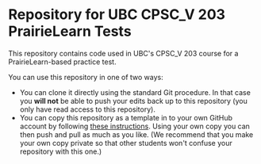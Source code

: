 # Repository for UBC CPSC_V 203 PrairieLearn Tests

This repository contains code used in UBC's CPSC_V 203 course for a PrairieLearn-based practice test.

You can use this repository in one of two ways:
- You can clone it directly using the standard Git procedure.  In that case you **will not** be able to push your edits back up to this repository (you only have read access to this repository).
- You can copy this repository as a template in to your own GitHub account by following [these instructions](https://docs.github.com/en/repositories/creating-and-managing-repositories/creating-a-repository-from-a-template).  Using your own copy you can then push and pull as much as you like.  (We recommend that you make your own copy private so that other students won't confuse your repository with this one.)
